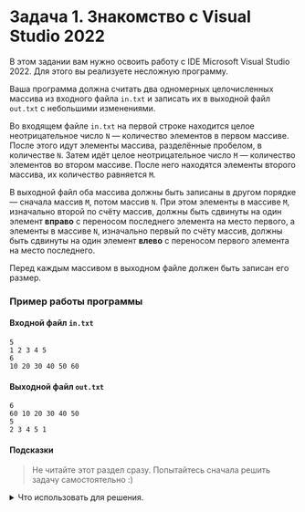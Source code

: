 ﻿# Задача 1. Знакомство с Visual Studio 2022
В этом задании вам нужно освоить работу с IDE Microsoft Visual Studio 2022. Для этого вы реализуете несложную программу.

Ваша программа должна считать два одномерных целочисленных массива из входного файла `in.txt` и записать их в выходной файл `out.txt` с небольшими изменениями.

Во входящем файле `in.txt` на первой строке находится целое неотрицательное число `N` — количество элементов в первом массиве. После этого идут элементы массива, разделённые пробелом, в количестве `N`. Затем идёт целое неотрицательное число `M` — количество элементов во втором массиве. После него находятся элементы второго массива, их количество равняется `M`.

В выходной файл оба массива должны быть записаны в другом порядке — сначала массив `M`, потом массив `N`. При этом элементы в массиве `M`, изначально второй по счёту массив, должны быть сдвинуты на один элемент **вправо** с переносом последнего элемента на место первого, а элементы в массиве `N`, изначально первый по счёту массив, должны быть сдвинуты на один элемент **влево** с переносом первого элемента на место последнего.

Перед каждым массивом в выходном файле должен быть записан его размер.

### Пример работы программы
#### Входной файл `in.txt`
```
5
1 2 3 4 5
6
10 20 30 40 50 60
```
#### Выходной файл `out.txt`
```
6
60 10 20 30 40 50
5
2 3 4 5 1
```

#### Подсказки

> Не читайте этот раздел сразу. Попытайтесь сначала решить задачу самостоятельно :)

<details>

<summary>Что использовать для решения.</summary>

Вспомните, из какой директории программа, написанная в Visual Studio, пытается считать текстовые файлы. Пересмотрите лекцию.

Не забывайте пользоваться инструментарием для отладки (точки останова).

</details>